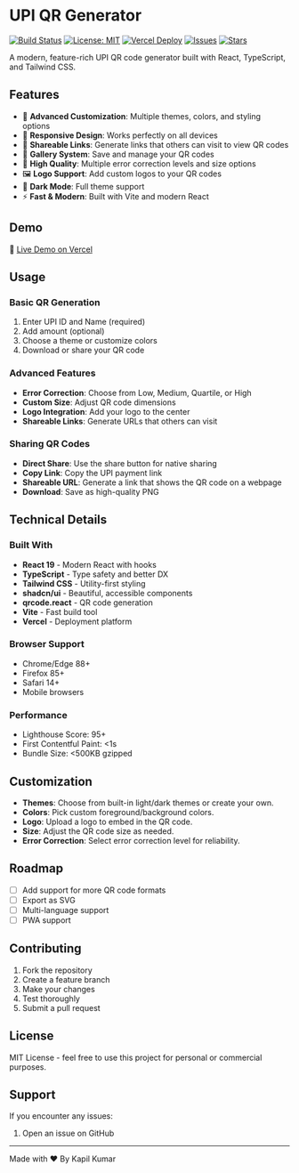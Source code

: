 # UPI QR Generator

[![Build Status](https://img.shields.io/github/actions/workflow/status/kapilkumarr/qr-upi/ci.yml?branch=main)](https://github.com/kapilkumarr/qr-upi/actions)
[![License: MIT](https://img.shields.io/badge/License-MIT-yellow.svg)](LICENSE)
[![Vercel Deploy](https://img.shields.io/badge/deployed%20on-vercel-000?logo=vercel)](https://qr-upi.vercel.app/)
[![Issues](https://img.shields.io/github/issues/kapilkumarr/qr-upi)](https://github.com/kapilkumarr/qr-upi/issues)
[![Stars](https://img.shields.io/github/stars/kapilkumarr/qr-upi?style=social)](https://github.com/kapilkumarr/qr-upi)

A modern, feature-rich UPI QR code generator built with React, TypeScript, and Tailwind CSS.

## Features

- 🎨 **Advanced Customization**: Multiple themes, colors, and styling options
- 📱 **Responsive Design**: Works perfectly on all devices
- 🔗 **Shareable Links**: Generate links that others can visit to view QR codes
- 💾 **Gallery System**: Save and manage your QR codes
- 🎯 **High Quality**: Multiple error correction levels and size options
- 🖼️ **Logo Support**: Add custom logos to your QR codes
- 🌙 **Dark Mode**: Full theme support
- ⚡ **Fast & Modern**: Built with Vite and modern React

## Demo

🚀 [Live Demo on Vercel](https://qr-upi.vercel.app/)

## Usage

### Basic QR Generation
1. Enter UPI ID and Name (required)
2. Add amount (optional)
3. Choose a theme or customize colors
4. Download or share your QR code 

### Advanced Features
- **Error Correction**: Choose from Low, Medium, Quartile, or High
- **Custom Size**: Adjust QR code dimensions
- **Logo Integration**: Add your logo to the center
- **Shareable Links**: Generate URLs that others can visit

### Sharing QR Codes
- **Direct Share**: Use the share button for native sharing
- **Copy Link**: Copy the UPI payment link
- **Shareable URL**: Generate a link that shows the QR code on a webpage
- **Download**: Save as high-quality PNG

## Technical Details

### Built With
- **React 19** - Modern React with hooks
- **TypeScript** - Type safety and better DX
- **Tailwind CSS** - Utility-first styling
- **shadcn/ui** - Beautiful, accessible components
- **qrcode.react** - QR code generation
- **Vite** - Fast build tool
- **Vercel** - Deployment platform

### Browser Support
- Chrome/Edge 88+
- Firefox 85+
- Safari 14+
- Mobile browsers

### Performance
- Lighthouse Score: 95+
- First Contentful Paint: <1s
- Bundle Size: <500KB gzipped

## Customization

- **Themes**: Choose from built-in light/dark themes or create your own.
- **Colors**: Pick custom foreground/background colors.
- **Logo**: Upload a logo to embed in the QR code.
- **Size**: Adjust the QR code size as needed.
- **Error Correction**: Select error correction level for reliability.

## Roadmap

- [ ] Add support for more QR code formats
- [ ] Export as SVG
- [ ] Multi-language support
- [ ] PWA support

## Contributing

1. Fork the repository
2. Create a feature branch
3. Make your changes
4. Test thoroughly
5. Submit a pull request

## License

MIT License - feel free to use this project for personal or commercial purposes.

## Support

If you encounter any issues:

1. Open an issue on GitHub

---

Made with ❤️ By Kapil Kumar

